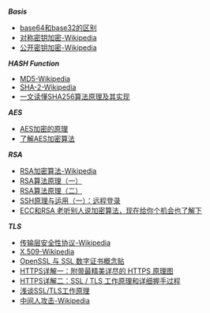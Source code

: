 ***Basis***

- [base64和base32的区别](https://segmentfault.com/a/1190000010857971)
- [对称密钥加密-Wikipedia](https://zh.wikipedia.org/wiki/%E5%B0%8D%E7%A8%B1%E5%AF%86%E9%91%B0%E5%8A%A0%E5%AF%86)
- [公开密钥加密-Wikipedia](https://zh.wikipedia.org/wiki/%E5%85%AC%E5%BC%80%E5%AF%86%E9%92%A5%E5%8A%A0%E5%AF%86)

***HASH Function***

- [MD5-Wikipedia](https://zh.wikipedia.org/wiki/MD5)
- [SHA-2-Wikipedia](https://zh.wikipedia.org/wiki/SHA-2)
- [一文读懂SHA256算法原理及其实现](https://zhuanlan.zhihu.com/p/94619052)

***AES***

- [AES加密的原理](https://www.cxyxiaowu.com/3239.html)
- [了解AES加密算法](https://justinyan.me/post/4356)

***RSA***

- [RSA加密算法-Wikipedia](https://zh.wikipedia.org/wiki/RSA%E5%8A%A0%E5%AF%86%E6%BC%94%E7%AE%97%E6%B3%95)
- [RSA算法原理（一）](https://www.ruanyifeng.com/blog/2013/06/rsa_algorithm_part_one.html)
- [RSA算法原理（二）](https://www.ruanyifeng.com/blog/2013/07/rsa_algorithm_part_two.html)
- [SSH原理与运用（一）：远程登录](https://www.ruanyifeng.com/blog/2011/12/ssh_remote_login.html)
- [ECC和RSA 老听别人说加密算法，现在给你个机会也了解下](https://zhuanlan.zhihu.com/p/27615345)

***TLS***

- [传输层安全性协议-Wikipedia](https://zh.wikipedia.org/wiki/%E5%82%B3%E8%BC%B8%E5%B1%A4%E5%AE%89%E5%85%A8%E6%80%A7%E5%8D%94%E5%AE%9A)
- [X.509-Wikipedia](https://zh.wikipedia.org/wiki/X.509)
- [OpenSSL 与 SSL 数字证书概念贴](https://segmentfault.com/a/1190000002568019)
- [HTTPS详解一：附带最精美详尽的 HTTPS 原理图](https://segmentfault.com/a/1190000021494676)
- [HTTPS详解二：SSL / TLS 工作原理和详细握手过程](https://segmentfault.com/a/1190000021559557)
- [浅谈SSL/TLS工作原理](https://zhuanlan.zhihu.com/p/36981565)
- [中间人攻击-Wikipedia](https://zh.wikipedia.org/wiki/%E4%B8%AD%E9%97%B4%E4%BA%BA%E6%94%BB%E5%87%BB)

